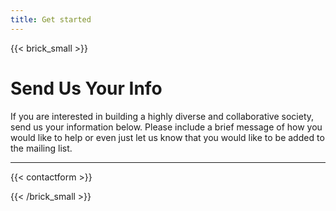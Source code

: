 ```yaml
---
title: Get started
---
```

{{< brick_small >}}

# Send Us Your Info

If you are interested in building a highly diverse and collaborative society, send us your information below.  Please include a brief message of how you would like to help or even just let us know that you would like to be added to the mailing list.

---

{{< contactform >}}

{{< /brick_small >}}

